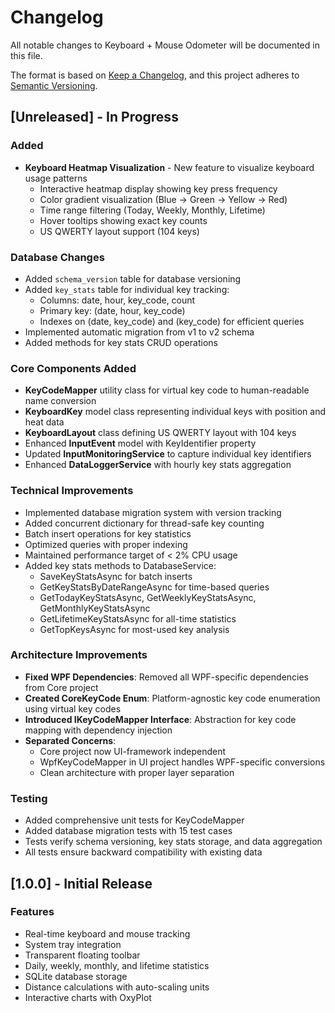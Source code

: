 # Changelog

All notable changes to Keyboard + Mouse Odometer will be documented in this file.

The format is based on [Keep a Changelog](https://keepachangelog.com/en/1.0.0/),
and this project adheres to [Semantic Versioning](https://semver.org/spec/v2.0.0.html).

## [Unreleased] - In Progress

### Added
- **Keyboard Heatmap Visualization** - New feature to visualize keyboard usage patterns
  - Interactive heatmap display showing key press frequency
  - Color gradient visualization (Blue → Green → Yellow → Red)
  - Time range filtering (Today, Weekly, Monthly, Lifetime)
  - Hover tooltips showing exact key counts
  - US QWERTY layout support (104 keys)

### Database Changes
- Added `schema_version` table for database versioning
- Added `key_stats` table for individual key tracking:
  - Columns: date, hour, key_code, count
  - Primary key: (date, hour, key_code)
  - Indexes on (date, key_code) and (key_code) for efficient queries
- Implemented automatic migration from v1 to v2 schema
- Added methods for key stats CRUD operations

### Core Components Added
- **KeyCodeMapper** utility class for virtual key code to human-readable name conversion
- **KeyboardKey** model class representing individual keys with position and heat data
- **KeyboardLayout** class defining US QWERTY layout with 104 keys
- Enhanced **InputEvent** model with KeyIdentifier property
- Updated **InputMonitoringService** to capture individual key identifiers
- Enhanced **DataLoggerService** with hourly key stats aggregation

### Technical Improvements
- Implemented database migration system with version tracking
- Added concurrent dictionary for thread-safe key counting
- Batch insert operations for key statistics
- Optimized queries with proper indexing
- Maintained performance target of < 2% CPU usage
- Added key stats methods to DatabaseService:
  - SaveKeyStatsAsync for batch inserts
  - GetKeyStatsByDateRangeAsync for time-based queries
  - GetTodayKeyStatsAsync, GetWeeklyKeyStatsAsync, GetMonthlyKeyStatsAsync
  - GetLifetimeKeyStatsAsync for all-time statistics
  - GetTopKeysAsync for most-used key analysis

### Architecture Improvements
- **Fixed WPF Dependencies**: Removed all WPF-specific dependencies from Core project
- **Created CoreKeyCode Enum**: Platform-agnostic key code enumeration using virtual key codes
- **Introduced IKeyCodeMapper Interface**: Abstraction for key code mapping with dependency injection
- **Separated Concerns**: 
  - Core project now UI-framework independent
  - WpfKeyCodeMapper in UI project handles WPF-specific conversions
  - Clean architecture with proper layer separation

### Testing
- Added comprehensive unit tests for KeyCodeMapper
- Added database migration tests with 15 test cases
- Tests verify schema versioning, key stats storage, and data aggregation
- All tests ensure backward compatibility with existing data

## [1.0.0] - Initial Release

### Features
- Real-time keyboard and mouse tracking
- System tray integration
- Transparent floating toolbar
- Daily, weekly, monthly, and lifetime statistics
- SQLite database storage
- Distance calculations with auto-scaling units
- Interactive charts with OxyPlot